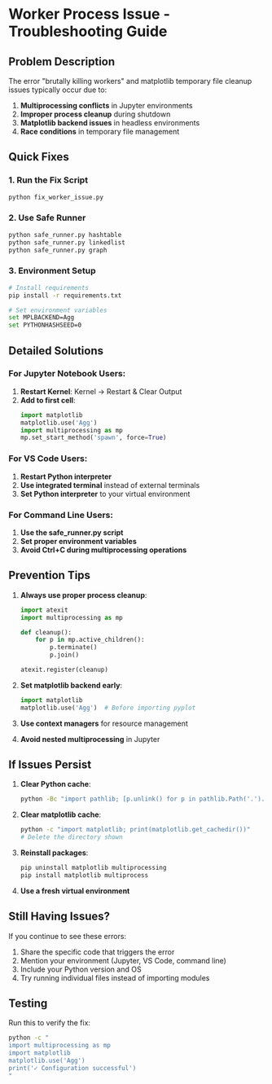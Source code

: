 # Worker Process Issue - Troubleshooting Guide

## Problem Description
The error "brutally killing workers" and matplotlib temporary file cleanup issues typically occur due to:

1. **Multiprocessing conflicts** in Jupyter environments
2. **Improper process cleanup** during shutdown
3. **Matplotlib backend issues** in headless environments
4. **Race conditions** in temporary file management

## Quick Fixes

### 1. Run the Fix Script
```bash
python fix_worker_issue.py
```

### 2. Use Safe Runner
```bash
python safe_runner.py hashtable
python safe_runner.py linkedlist
python safe_runner.py graph
```

### 3. Environment Setup
```bash
# Install requirements
pip install -r requirements.txt

# Set environment variables
set MPLBACKEND=Agg
set PYTHONHASHSEED=0
```

## Detailed Solutions

### For Jupyter Notebook Users:
1. **Restart Kernel**: Kernel → Restart & Clear Output
2. **Add to first cell**:
   ```python
   import matplotlib
   matplotlib.use('Agg')
   import multiprocessing as mp
   mp.set_start_method('spawn', force=True)
   ```

### For VS Code Users:
1. **Restart Python interpreter**
2. **Use integrated terminal** instead of external terminals
3. **Set Python interpreter** to your virtual environment

### For Command Line Users:
1. **Use the safe_runner.py script**
2. **Set proper environment variables**
3. **Avoid Ctrl+C during multiprocessing operations**

## Prevention Tips

1. **Always use proper process cleanup**:
   ```python
   import atexit
   import multiprocessing as mp
   
   def cleanup():
       for p in mp.active_children():
           p.terminate()
           p.join()
   
   atexit.register(cleanup)
   ```

2. **Set matplotlib backend early**:
   ```python
   import matplotlib
   matplotlib.use('Agg')  # Before importing pyplot
   ```

3. **Use context managers** for resource management

4. **Avoid nested multiprocessing** in Jupyter

## If Issues Persist

1. **Clear Python cache**:
   ```bash
   python -Bc "import pathlib; [p.unlink() for p in pathlib.Path('.').rglob('*.py[co]')]"
   ```

2. **Clear matplotlib cache**:
   ```bash
   python -c "import matplotlib; print(matplotlib.get_cachedir())"
   # Delete the directory shown
   ```

3. **Reinstall packages**:
   ```bash
   pip uninstall matplotlib multiprocessing
   pip install matplotlib multiprocess
   ```

4. **Use a fresh virtual environment**

## Still Having Issues?

If you continue to see these errors:

1. Share the specific code that triggers the error
2. Mention your environment (Jupyter, VS Code, command line)
3. Include your Python version and OS
4. Try running individual files instead of importing modules

## Testing

Run this to verify the fix:
```bash
python -c "
import multiprocessing as mp
import matplotlib
matplotlib.use('Agg')
print('✓ Configuration successful')
"
```
